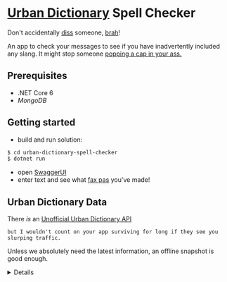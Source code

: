﻿# [Urban Dictionary](https://www.urbandictionary.com/) Spell Checker
Don't accidentally [diss](http://diss.urbanup.com/37489) someone, [brah](http://brah.urbanup.com/1485311)!

An app to check your messages to see if you have inadvertently included any slang.
It might stop someone [popping a cap in your ass.](https://www.urbandictionary.com/define.php?term=pop+a+cap+in+your+ass)

## Prerequisites
* .NET Core 6
* _MongoDB_

## Getting started
* build and run solution:

```bash
$ cd urban-dictionary-spell-checker
$ dotnet run
```

* open [SwaggerUI](http://localhost:5287/swagger/index.html)
* enter text and see what [fax pas](https://www.urbandictionary.com/define.php?term=Faux%20Pas) you've made!

## Urban Dictionary Data
There *is* an [Unofficial Urban Dictionary API](https://dev.to/nhighleysalongenius/comment/epgk)

```text
but I wouldn't count on your app surviving for long if they see you slurping traffic.
```

Unless we absolutely need the latest information, an offline snapshot is good enough.

<details>

### Getting data
_Urban Dictionary_ is **huge**, so the dataset is correspondingly large.  As such, it has not been included in this repository.
It can be downloaded from the following links:

* https://www.reddit.com/r/datasets/comments/63spoc/19gb_of_urban_dictionary_definitions_1999_may_2016/
* https://archive.org/details/UrbanDictionary1999-May2016DefinitionsCorpus
  * UT_raw_plus_lowercase.7z (380 MB)
    * `words.json` (1.7 GB)

### Loading data
* extract `words.json` from `UT_raw_plus_lowercase.7z`
* import into _MongoDB_:
  * database: `urban-dictionary`
  * collection: `words`

</details>
